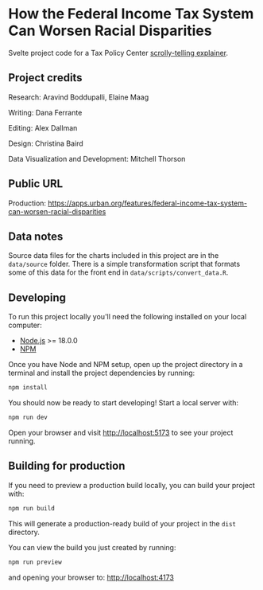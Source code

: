 # How the Federal Income Tax System Can Worsen Racial Disparities

Svelte project code for a Tax Policy Center [scrolly-telling explainer](https://apps.urban.org/features/federal-income-tax-system-can-worsen-racial-disparities).

## Project credits

Research: Aravind Boddupalli, Elaine Maag

Writing: Dana Ferrante

Editing: Alex Dallman

Design: Christina Baird

Data Visualization and Development: Mitchell Thorson

## Public URL

Production: https://apps.urban.org/features/federal-income-tax-system-can-worsen-racial-disparities

## Data notes

Source data files for the charts included in this project are in the `data/source` folder. There is a simple transformation script that formats some of this data for the front end in `data/scripts/convert_data.R`.

## Developing

To run this project locally you'll need the following installed on your local computer:

- [Node.js](https://nodejs.org/en/) >= 18.0.0
- [NPM](https://docs.npmjs.com/cli/v9/commands/npm)

Once you have Node and NPM setup, open up the project directory in a terminal and install the project dependencies by running:

```bash
npm install
```

You should now be ready to start developing! Start a local server with:

```bash
npm run dev
```

Open your browser and visit [http://localhost:5173](http://localhost:5173) to see your project running.

## Building for production

If you need to preview a production build locally, you can build your project with:

```bash
npm run build
```

This will generate a production-ready build of your project in the `dist` directory.

You can view the build you just created by running:

```bash
npm run preview
```

and opening your browser to: [http://localhost:4173](http://localhost:4173)

